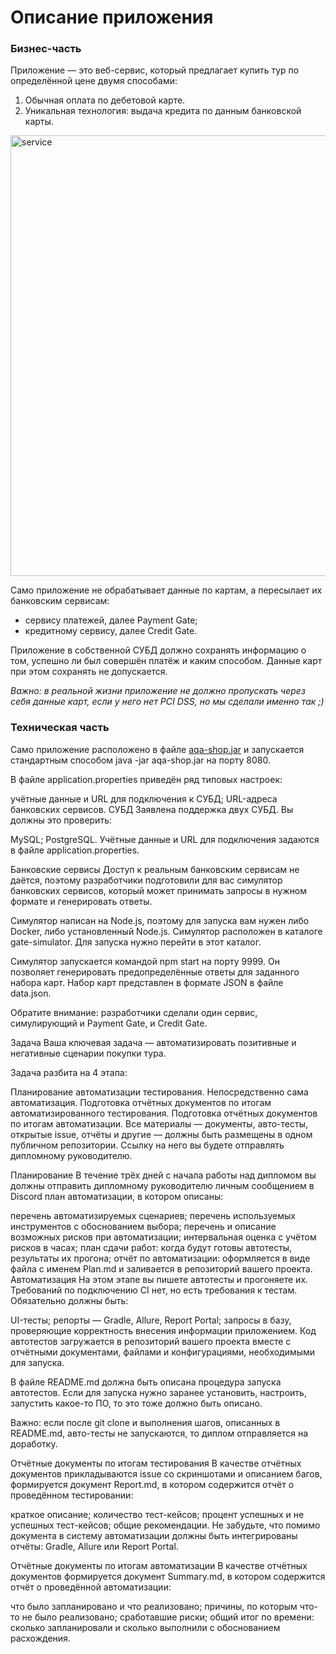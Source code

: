 # Описание приложения

### Бизнес-часть

Приложение — это веб-сервис, который предлагает купить тур по определённой цене двумя способами:

1. Обычная оплата по дебетовой карте.
2. Уникальная технология: выдача кредита по данным банковской карты.

<img width="705" alt="service" src="https://user-images.githubusercontent.com/106073843/198875023-eae5112e-64eb-451f-9117-f8ecbd6ced58.png">



Само приложение не обрабатывает данные по картам, а пересылает их банковским сервисам:

* сервису платежей, далее Payment Gate;
* кредитному сервису, далее Credit Gate.

Приложение в собственной СУБД должно сохранять информацию о том, успешно ли был совершён платёж и каким способом. Данные карт при этом сохранять не допускается.

*Важно: в реальной жизни приложение не должно пропускать через себя данные карт, если у него нет PCI DSS, но мы сделали именно так ;)*

### Техническая часть

Само приложение расположено в файле [aqa-shop.jar](https://github.com/Inavono4ka/Diplom/tree/master/artifacts) и запускается стандартным способом java -jar aqa-shop.jar на порту 8080.

В файле application.properties приведён ряд типовых настроек:

учётные данные и URL для подключения к СУБД;
URL-адреса банковских сервисов.
СУБД
Заявлена поддержка двух СУБД. Вы должны это проверить:

MySQL;
PostgreSQL.
Учётные данные и URL для подключения задаются в файле application.properties.

Банковские сервисы
Доступ к реальным банковским сервисам не даётся, поэтому разработчики подготовили для вас симулятор банковских сервисов, который может принимать запросы в нужном формате и генерировать ответы.

Симулятор написан на Node.js, поэтому для запуска вам нужен либо Docker, либо установленный Node.js. Симулятор расположен в каталоге gate-simulator. Для запуска нужно перейти в этот каталог.

Симулятор запускается командой npm start на порту 9999. Он позволяет генерировать предопределённые ответы для заданного набора карт. Набор карт представлен в формате JSON в файле data.json.

Обратите внимание: разработчики сделали один сервис, симулирующий и Payment Gate, и Credit Gate.

Задача
Ваша ключевая задача — автоматизировать позитивные и негативные сценарии покупки тура.

Задача разбита на 4 этапа:

Планирование автоматизации тестирования.
Непосредственно сама автоматизация.
Подготовка отчётных документов по итогам автоматизированного тестирования.
Подготовка отчётных документов по итогам автоматизации.
Все материалы — документы, авто-тесты, открытые issue, отчёты и другие — должны быть размещены в одном публичном репозитории. Ссылку на него вы будете отправлять дипломному руководителю.

Планирование
В течение трёх дней с начала работы над дипломом вы должны отправить дипломному руководителю личным сообщением в Discord план автоматизации, в котором описаны:

перечень автоматизируемых сценариев;
перечень используемых инструментов с обоснованием выбора;
перечень и описание возможных рисков при автоматизации;
интервальная оценка с учётом рисков в часах;
план сдачи работ: когда будут готовы автотесты, результаты их прогона;
отчёт по автоматизации: оформляется в виде файла с именем Plan.md и заливается в репозиторий вашего проекта.
Автоматизация
На этом этапе вы пишете автотесты и прогоняете их. Требований по подключению CI нет, но есть требования к тестам. Обязательно должны быть:

UI-тесты;
репорты — Gradle, Allure, Report Portal;
запросы в базу, проверяющие корректность внесения информации приложением.
Код автотестов загружается в репозиторий вашего проекта вместе с отчётными документами, файлами и конфигурациями, необходимыми для запуска.

В файле README.md должна быть описана процедура запуска автотестов. Если для запуска нужно заранее установить, настроить, запустить какое-то ПО, то это тоже должно быть описано.

Важно: если после git clone и выполнения шагов, описанных в README.md, авто-тесты не запускаются, то диплом отправляется на доработку.

Отчётные документы по итогам тестирования
В качестве отчётных документов прикладываются issue со скриншотами и описанием багов, формируется документ Report.md, в котором содержится отчёт о проведённом тестировании:

краткое описание;
количество тест-кейсов;
процент успешных и не успешных тест-кейсов;
общие рекомендации.
Не забудьте, что помимо документа в систему автоматизации должны быть интегрированы отчёты: Gradle, Allure или Report Portal.

Отчётные документы по итогам автоматизации
В качестве отчётных документов формируется документ Summary.md, в котором содержится отчёт о проведённой автоматизации:

что было запланировано и что реализовано;
причины, по которым что-то не было реализовано;
сработавшие риски;
общий итог по времени: сколько запланировали и сколько выполнили с обоснованием расхождения.
